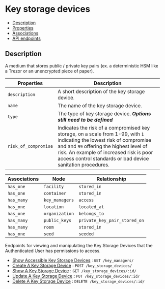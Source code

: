 # Key storage devices

- [Description](#description)
- [Properties](#properties)
- [Associations](#associations)
- [API endpoints](#api-endpoints)

## Description

A medium that stores public / private key pairs (ex. a deterministic HSM like a Trezor or an unencrypted piece of paper).

| Properties | Description |
| --- | --- |
| `description` | A short description of the key storage device. |
| `name` | The name of the key storage device. |
| `type` | The type of key storage device. ***Options still need to be defined*** |
| `risk_of_compromise` | Indicates the risk of a compromised key storage, on a scale from 1-99, with `1` indicating the lowest risk of compromise and and `99` offering the highest level of risk. An example of increased risk is poor access control standards or bad device sanitation procedures.|

| Associations | Node | Relationship |
| --- | --- | --- |
| `has_one` | `facility` | `stored_in` |
| `has_one` | `container` | `stored_in` |
| `has_many` | `key_managers` | `access` |
| `has_one` | `location` | `located_at` |
| `has_one` | `organization` | `belongs_to` |
| `has_many` | `public_keys` | `private_key_pair_stored_on` |
| `has_many` | `room` | `stored_in` |
| `has_one` | `seed` | `seeded` |

Endpoints for viewing and manipulating the Key Storage Devices that the Authenticated User
has permissions to access.

* [Show Accessible Key Storage Devices](api_docs/key_storage_devices/get.md) : `GET /key_managers/`
* [Create A Key Storage Device](api_docs/key_storage_devices/post.md) : `POST /key_storage_devices/`
* [Show A Key Storage Device](api_docs/key_storage_devices/id/get.md) : `GET /key_storage_devices/:id/`
* [Update A Key Storage Device](api_docs/key_storage_devices/id/put.md) : `PUT /key_storage_devices/:id/`
* [Delete A Key Storage Device](api_docs/key_storage_devices/id/delete.md) : `DELETE /key_storage_devices/:id/`
